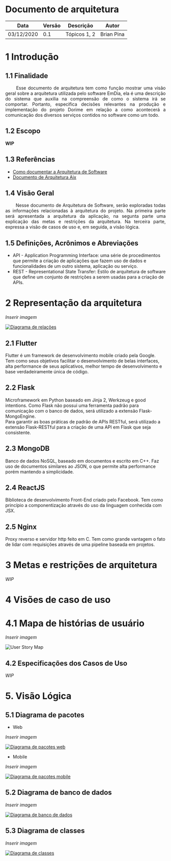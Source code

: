 # Documento de arquitetura

| Data | Versão | Descrição | Autor |
|--|--|--|--|
| 03/12/2020 | 0.1 | Tópicos 1, 2| Brian Pina |


# 1 Introdução

## 1.1 Finalidade

<p align="justify"> &emsp;&emsp;
Esse documento de arquitetura tem como função mostrar uma visão geral sobre a arquitetura utilizada pelo software EmDia, ela é uma descrição do sistema que auxilia na compreensão de como o sistema irá se comportar. Portanto, especifica decisões relevantes na produção e implementação do projeto Dorime em relação a como acontecerá a comunicação dos diversos serviços contidos no software como um todo.
</p>

## 1.2 Escopo
**WIP**

## 1.3 Referências

* [Como documentar a Arquitetura de Software](http://www.linhadecodigo.com.br/artigo/3343/como-documentar-a-arquitetura-de-software.aspx)
* [Documento de Arquitetura Aix](https://fga-eps-mds.github.io/2019.1-Aix/projeto/2019/03/29/documento-de-arquitetura/)

## 1.4 Visão Geral

<p align="justify"> &emsp;&emsp;
Nesse documento de Arquitetura de Software, serão exploradas todas as informações relacionadas à arquitetura do projeto. Na primeira parte será apresentada a arquitetura da aplicação, na segunta parte uma explicação das metas e restrições da arquitetura. Na terceira parte, expressa a visão de casos de uso e, em seguida, a visão lógica.
</p>

## 1.5 Definições, Acrônimos e Abreviações

* API - Application Programming Interface: uma série de procedimentos que permite a criação de aplicações que fazem uso de dados e funcionalidades de um outro sistema, aplicação ou serviço.
* REST - Representational State Transfer: Estilo de arquitetura de software que define um conjunto de restrições a serem usadas para a criação de APIs.

# 2 Representação da arquitetura

_Inserir imagem_

[![Diagrama de relações]()]()

## 2.1 Flutter

Flutter é um framework de desenvolvimento mobile criado pela Google. Tem como seus objetivos facilitar o desenvolvimento de belas interfaces, alta performance de seus aplicativos, melhor tempo de desenvolvimento e base verdadeiramente única de código.

## 2.2 Flask

Microframework em Python baseado em Jinja 2, Werkzeug e good intentions. Como Flask não possui uma ferramenta padrão para comunicação com o banco de dados, será utilizado a extensão Flask-MongoEngine.  
Para garantir as boas práticas de padrão de APIs RESTful, será utilizado a extensão Flask-RESTful para a criação de uma API em Flask que seja consistente.

## 2.3 MongoDB

Banco de dados NoSQL, baseado em documentos e escrito em C++. Faz uso de documentos similares ao JSON, o que permite alta performance porém mantendo a simplicidade.

## 2.4 ReactJS

Biblioteca de desenvolvimento Front-End criado pelo Facebook. Tem como princípio a componentização através do uso da linguagem conhecida com JSX.

## 2.5 Nginx

Proxy reverso e servidor http feito em C. Tem como grande vantagem o fato de lidar com requisições através de uma pipeline baseada em projetos.

# 3 Metas e restrições de arquitetura

_WIP_

# 4 Visões de caso de uso

# 4.1 Mapa de histórias de usuário

_Inserir imagem_

![User Story Map]()

## 4.2 Especificações dos Casos de Uso

_WIP_

# 5. Visão Lógica

## 5.1 Diagrama de pacotes

 - Web

_Inserir imagem_

[![Diagrama de pacotes web]()]()

 - Mobile

_Inserir imagem_

[![Diagrama de pacotes mobile]()]()

## 5.2 Diagrama de banco de dados

_Inserir imagem_

[![Diagrama de banco de dados]()]()

## 5.3 Diagrama de classes

_Inserir imagem_

[![Diagrama de classes]()]()

